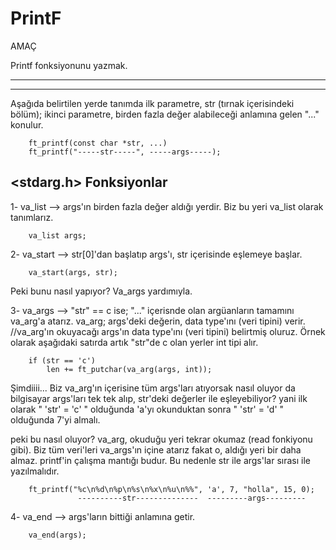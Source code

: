 # PrintF

AMAÇ
 
Printf fonksiyonunu yazmak.
***
***
Aşağıda belirtilen yerde tanımda ilk parametre, str (tırnak içerisindeki bölüm); ikinci parametre, birden fazla değer alabileceği anlamına gelen "..." konulur.

~~~
	ft_printf(const char *str, ...)
	ft_printf("-----str-----", -----args-----);
~~~
<stdarg.h> Fonksiyonlar
---
1- va_list   --> args'ın birden fazla değer aldığı yerdir. Biz bu yeri va_list olarak tanımlarız.
~~~
	va_list	args;
~~~

2- va_start  --> str[0]'dan başlatıp args'ı, str içerisinde eşlemeye başlar.
~~~
	va_start(args, str);
~~~
Peki bunu nasıl yapıyor? Va_args yardımıyla.

3- va_args   --> "str" == c ise; "..." içerisnde olan argüanların tamamını va_arg'a atarız. 
va_arg; args'deki değerin, data type'ını (veri tipini) verir.
//va_arg'ın okuyacağı args'ın data type'ını (veri tipini) belirtmiş oluruz. Örnek olarak aşağıdaki satırda artık "str"de c olan yerler int tipi alır. 
~~~
	if (str == 'c')
		len += ft_putchar(va_arg(args, int));
~~~
Şimdiiii... Biz va_arg'ın içerisine tüm args'ları atıyorsak nasıl oluyor da bilgisayar args'ları tek tek alıp, str'deki değerler ile eşleyebiliyor? 
yani ilk olarak " 'str' = 'c' " olduğunda 'a'yı okunduktan sonra " 'str' = 'd' " olduğunda 7'yi almalı.

peki bu nasıl oluyor? va_arg, okuduğu yeri tekrar okumaz (read fonkiyonu gibi). Biz tüm veri'leri va_args'ın içine atarız fakat o, aldığı yeri bir daha almaz. printf'in çalışma mantığı budur. Bu nedenle str ile args'lar sırası ile yazılmalıdır.
~~~
	ft_printf("%c\n%d\n%p\n%s\n%x\n%u\n%%", 'a', 7, "holla", 15, 0);
	           ----------str--------------  ---------args---------
~~~

4- va_end    --> args'ların bittiği anlamına getir.
~~~
	va_end(args);
~~~
